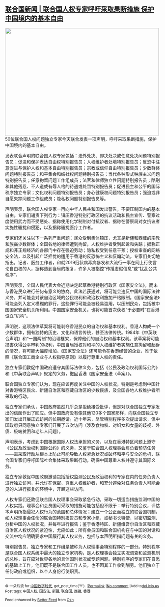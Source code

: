 <!--1593270915000-->
[联合国新闻 | 联合国人权专家呼吁采取果断措施 保护中国境内的基本自由](https://chinadigitaltimes.net/chinese/2020/06/%e8%81%94%e5%90%88%e5%9b%bd%e6%96%b0%e9%97%bb-%e8%81%94%e5%90%88%e5%9b%bd%e4%ba%ba%e6%9d%83%e4%b8%93%e5%ae%b6%e5%91%bc%e5%90%81%e9%87%87%e5%8f%96%e6%9e%9c%e6%96%ad%e6%8e%aa%e6%96%bd-%e4%bf%9d/)
------

<p><span class="text_exposed_show"><img class="aligncenter wp-image-648495" src="https://chinadigitaltimes.net/chinese/files/2020/06/屏幕快照-2020-06-27-上午11.07.37.png" alt="" width="500" height="351" srcset="https://chinadigitaltimes.net/chinese/files/2020/06/屏幕快照-2020-06-27-上午11.07.37.png 937w, https://chinadigitaltimes.net/chinese/files/2020/06/屏幕快照-2020-06-27-上午11.07.37-300x210.png 300w, https://chinadigitaltimes.net/chinese/files/2020/06/屏幕快照-2020-06-27-上午11.07.37-768x539.png 768w" sizes="(max-width: 500px) 100vw, 500px" /><br />50位联合国人权问题独立专家今天联合发表一项声明，呼吁采取果断措施，保护中国境内的基本自由。</span></p><div class="text_exposed_show"><p>发表联合声明的联合国人权专家包括：法外处决、即决处决或任意处决问题特别报告员；促进和保护表达自由权特别报告员；人权维护者处境特别报告员；反恐中注意促进与保护人权和基本自由特别报告员；宗教或信仰自由特别报告员；少数群体问题特别报告员；和平集会和结社权问题特别报告员；当代各种形式种族主义问题特别报告员；任意拘留问题工作组成员；法官和律师独立性问题特别报告员；酷刑和其他残忍、不人道或有辱人格的待遇或处罚特别报告员；促进民主和公平的国际秩序独立专家；文化权利问题特别报告员；身心健康权问题特别报告员；强迫或非自愿失踪问题工作组成员；隐私权问题特别报告员等。</p><p>声明表示，联合国人权专家一再向中华人民共和国发出警告，不要压制国内的基本自由。专家们谴责下列行为：镇压香港特别行政区的抗议活动和民主宣传、警察过度使用武力而不受惩处、据称使用化学制剂对付抗议者、据称在警察局对女抗议者实施性骚扰和侵犯，以及据称骚扰医疗工作者。</p><p>专家们还关注以下一系列严重问题：民众受到集体镇压，尤其是新疆和西藏的宗教和族裔少数群体；全国各地的律师遭到拘留，人权维护者受到起诉和失踪；据称正规和非正规经济的各部门中存在强迫劳动；隐私权受到任意干预；授权审查的网络安全法，以及引起广泛担忧的适用于香港的反恐怖主义和反煽动法。专家们关切地指出，记者、医务工作者，和就2019冠状病毒病暴发和大流行一事在网上行使言论自由权的人，据称遭到当局的报复，许多人被指控“传播虚假信息”或“扰乱公共秩序”。</p><p>声明表示，全国人民代表大会近期决定起草香港特别行政区《国家安全法》，而未与香港民众进行任何有意义的协商。此法若获通过，将可能会违反中国的国际法律义务，并可能会对该自治区域的公民权利和政治权利施加严格限制。《国家安全法》可能会列入定义模糊的罪行，这些罪行可能会被轻易滥用，以压制民众，包括被中国国家安全机关所利用。中国国家安全机关，也将可能首次获权“于必要时”在香港设立“机构”。</p><p>声明说，这项法律草案将可能剥夺香港民众的自治权和基本权利。香港人构成一个少数群体，拥有独特的历史、文化和语言传统，甚至法律传统。1984年《中英联合声明》和“一国两制”的治理框架，保障他们的自治权和基本权利。该草案将可能损害获得公平审判的权利，中国当局授权对和平的人权维护者实施任意拘留和起诉的情况，将可能大幅度增加。《国家安全法》还可能令在香港经营的企业，难于依照《联合国工商企业与人权指导原则》以履行尊重人权的责任。</p><p>独立专家们敦促中国政府遵守其国际法律义务，包括《公民及政治权利国际公约》和《中英联合声明》规定的义务，撤回香港《国家安全法（草案）》。</p><p>联合国独立专家们认为，现在应该再度关注中国的人权状况，特别是考虑到中国针对香港特区民众、新疆自治区和西藏自治区的少数民族，及全国各地人权维护者所采取的行动。</p><p>独立专家们承认，中国政府虽然几乎总是拒绝接受批评，但是对联合国独立专家发出的信函作出了回应。但中国政府没有像其他120多个国家那样，向联合国独立专家们发出开展正式访问的长期邀请。近十年来，尽管特别程序多次提出请求，但中国政府只同意独立专家们开展了五次访问（涉及食物权、对妇女和女童的歧视、外债、极端贫困和老年人问题）。</p><p>声明表示，考虑到中国根据国际人权法承担的义务，以及在香港特区问题上遵守《公民及政治权利国际公约》的义务，又鉴于联合国人权理事会肩负着预防任务——需采取行动从根本上防止可能导致人权紧急状况或破坏和平与安全的危机，联合国专家们呼吁国际社会集体采取果断行动，确保中国尊重人权并遵守其国际义务。</p><p>独立专家敦促中国政府邀请包括授权监测公民及政治权利的专家在内的任务负责人进行独立访问，并允许在保密、尊重人权维护者，和充分避免对任务负责人可能会见的人进行报复的环境中，开展这些访问。</p><p>人权专家们还敦促联合国人权理事会采取紧急行动，采取一切适当措施监测中国的人权实践。理事会和会员国可采取的措施可能包括但不限于：举行特别会议，评估本声明所指侵犯人权行为的范围和总体情况；建立一个公正而独立的联合国机制，如人权理事会任命的联合国特别报告员和专家小组，或秘书长特使，以密切监测、分析中国的人权状况，并每年进行报告；鉴于香港特区、新疆维吾尔自治区和西藏自治区人权状况的紧迫性，尤应如此；所有会员国和联合国机构在与中国的对话和交流中均应明确要求中国履行其人权义务，包括与本声明所指问题有关的义务。</p><p>特别报告员、独立专家和工作组是被称为人权理事会特别程序的一部分。特别程序是联合国人权系统中最大的独立专家机构，是人权理事会独立实况调查和监测机制的总称，旨在应对世界各地的具体国别状况或专题问题。特别程序的专家们在自愿的基础上工作，他们既不是联合国工作人员，也不因其工作收到酬劳。他们独立于任何政府或组织，以个人身份行使职责。</p></div><hr /><p><small>&copy; 一朵后浪 for <a href="https://chinadigitaltimes.net/chinese">中国数字时代</a>, get_post_time('Y'). |<a href="https://chinadigitaltimes.net/chinese/2020/06/%e8%81%94%e5%90%88%e5%9b%bd%e6%96%b0%e9%97%bb-%e8%81%94%e5%90%88%e5%9b%bd%e4%ba%ba%e6%9d%83%e4%b8%93%e5%ae%b6%e5%91%bc%e5%90%81%e9%87%87%e5%8f%96%e6%9e%9c%e6%96%ad%e6%8e%aa%e6%96%bd-%e4%bf%9d/">Permalink</a> |<a href="https://chinadigitaltimes.net/chinese/2020/06/%e8%81%94%e5%90%88%e5%9b%bd%e6%96%b0%e9%97%bb-%e8%81%94%e5%90%88%e5%9b%bd%e4%ba%ba%e6%9d%83%e4%b8%93%e5%ae%b6%e5%91%bc%e5%90%81%e9%87%87%e5%8f%96%e6%9e%9c%e6%96%ad%e6%8e%aa%e6%96%bd-%e4%bf%9d/#comments">No comment</a> |Add to<a href="http://del.icio.us/post?url=https://chinadigitaltimes.net/chinese/2020/06/%e8%81%94%e5%90%88%e5%9b%bd%e6%96%b0%e9%97%bb-%e8%81%94%e5%90%88%e5%9b%bd%e4%ba%ba%e6%9d%83%e4%b8%93%e5%ae%b6%e5%91%bc%e5%90%81%e9%87%87%e5%8f%96%e6%9e%9c%e6%96%ad%e6%8e%aa%e6%96%bd-%e4%bf%9d/&amp;title=联合国新闻 | 联合国人权专家呼吁采取果断措施 保护中国境内的基本自由">del.icio.us</a><br/>Post tags: <a href="https://chinadigitaltimes.net/chinese/tag/%e4%b8%ad%e5%9b%bd%e4%ba%ba%e6%9d%83/" rel="tag">中国人权</a>, <a href="https://chinadigitaltimes.net/chinese/tag/%e5%9b%bd%e5%ae%89%e6%b3%95/" rel="tag">国安法</a>, <a href="https://chinadigitaltimes.net/chinese/tag/%e6%96%b0%e7%96%86/" rel="tag">新疆</a>, <a href="https://chinadigitaltimes.net/chinese/tag/%e8%81%94%e5%90%88%e5%9b%bd/" rel="tag">联合国</a>, <a href="https://chinadigitaltimes.net/chinese/tag/%e8%a5%bf%e8%97%8f/" rel="tag">西藏</a>, <a href="https://chinadigitaltimes.net/chinese/tag/%e9%a6%99%e6%b8%af/" rel="tag">香港</a><br/></small></p><p><small>Feed enhanced by <a href='http://planetozh.com/blog/my-projects/wordpress-plugin-better-feed-rss/'>Better Feed</a> from  <a href='http://planetozh.com/blog/'>Ozh</a></small></p>
